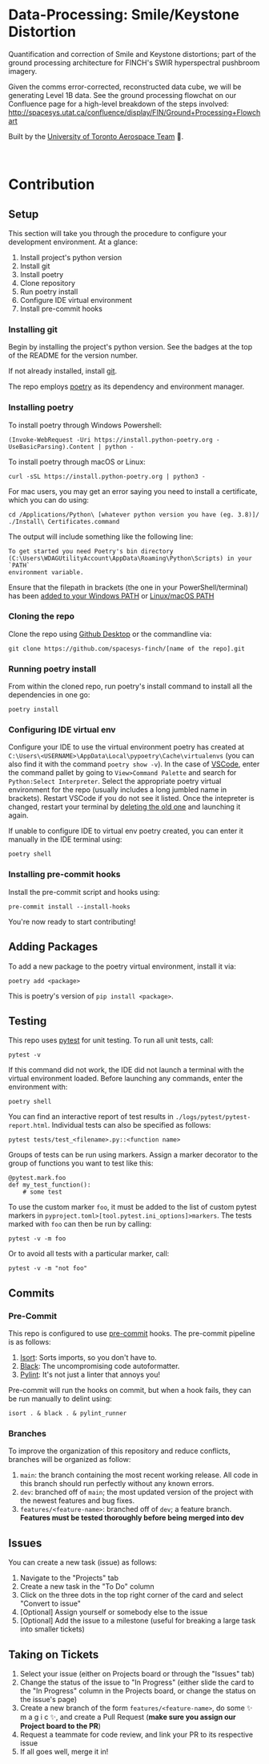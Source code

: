 # Data-Processing: Smile/Keystone Distortion

Quantification and correction of Smile and Keystone distortions; part of the ground processing architecture for FINCH's SWIR hyperspectral pushbroom imagery.

Given the comms error-corrected, reconstructed data cube, we will be generating Level 1B data. See the ground processing flowchat on our Confluence page for a high-level breakdown of the steps involved: http://spacesys.utat.ca/confluence/display/FIN/Ground+Processing+Flowchart

Built by the [University of Toronto Aerospace Team](https://www.utat.ca/space-systems) :milky_way:.

&nbsp;

# Contribution
## Setup
This section will take you through the procedure to configure your development environment. At a glance:
1. Install project's python version
2. Install git
3. Install poetry
4. Clone repository
5. Run poetry install
6. Configure IDE virtual environment
7. Install pre-commit hooks

### Installing git

Begin by installing the project's python version. See the badges at the top of the README for the version number.

If not already installed, install [git](https://git-scm.com/).

The repo employs [poetry](https://python-poetry.org/) as its dependency and environment manager.

### Installing poetry

To install poetry through Windows Powershell:
```
(Invoke-WebRequest -Uri https://install.python-poetry.org -UseBasicParsing).Content | python -
```
To install poetry through macOS or Linux:
```
curl -sSL https://install.python-poetry.org | python3 -
```
For mac users, you may get an error saying you need to install a certificate, which you can do using:
```
cd /Applications/Python\ [whatever python version you have (eg. 3.8)]/
./Install\ Certificates.command
```

The output will include something like the following line:

```
To get started you need Poetry's bin directory (C:\Users\WDAGUtilityAccount\AppData\Roaming\Python\Scripts) in your `PATH`
environment variable.
```
Ensure that the filepath in brackets (the one in your PowerShell/terminal) has been [added to your Windows PATH](https://helpdeskgeek.com/windows-10/add-windows-path-environment-variable/) or [Linux/macOS PATH](https://apple.stackexchange.com/a/358873)

### Cloning the repo

Clone the repo using [Github Desktop](https://desktop.github.com/) or the commandline via:

```
git clone https://github.com/spacesys-finch/[name of the repo].git
```

### Running poetry install

From within the cloned repo, run poetry's install command to install all the dependencies in one go:
```
poetry install
```
### Configuring IDE virtual env

Configure your IDE to use the virtual environment poetry has created at `C:\Users\<USERNAME>\AppData\Local\pypoetry\Cache\virtualenvs` (you can also find it with the command `poetry show -v`). In the case of [VSCode](https://code.visualstudio.com/), enter the command pallet by going to `View>Command Palette` and search for `Python:Select Interpreter`. Select the appropriate poetry virtual environment for the repo (usually includes a long jumbled name in brackets). Restart VSCode if you do not see it listed. Once the intepreter is changed, restart your terminal by [deleting the old one](https://code.visualstudio.com/docs/editor/integrated-terminal#_managing-terminals) and launching it again.

If unable to configure IDE to virtual env poetry created, you can enter it manually in the IDE terminal using:
```
poetry shell
```
### Installing pre-commit hooks

Install the pre-commit script and hooks using:
```
pre-commit install --install-hooks
```

You're now ready to start contributing!

## Adding Packages
To add a new package to the poetry virtual environment, install it via:
```
poetry add <package>
```
This is poetry's version of `pip install <package>`.

## Testing
This repo uses [pytest](https://docs.pytest.org/en/6.2.x/) for unit testing. To run all unit tests, call:

```
pytest -v
```

If this command did not work, the IDE did not launch a terminal with the virtual environment loaded. Before launching any commands, enter the environment with:

```
poetry shell
```

You can find an interactive report of test results in `./logs/pytest/pytest-report.html`. Individual tests can also be specified as follows:
```
pytest tests/test_<filename>.py::<function name>
```

Groups of tests can be run using markers. Assign a marker decorator to the group of functions you want to test like this:

```
@pytest.mark.foo
def my_test_function():
    # some test
```

To use the custom marker `foo`, it must be added to the list of custom pytest markers in `pyproject.toml>[tool.pytest.ini_options]>markers`. The tests marked with `foo` can then be run by calling:
```
pytest -v -m foo
```

Or to avoid all tests with a particular marker, call:
```
pytest -v -m "not foo"
```


## Commits
### Pre-Commit
This repo is configured to use [pre-commit](https://pre-commit.com/) hooks. The pre-commit pipeline is as follows:

1. [Isort](https://pycqa.github.io/isort/): Sorts imports, so you don't have to.
1. [Black](https://black.readthedocs.io/en/stable/): The uncompromising code autoformatter.
1. [Pylint](https://github.com/pycqa/pylint): It's not just a linter that annoys you!

Pre-commit will run the hooks on commit, but when a hook fails, they can be run manually to delint using:

```
isort . & black . & pylint_runner
```

### Branches
To improve the organization of this repository and reduce conflicts, branches will be organized as follow:
1. `main`: the branch containing the most recent working release. All code in this branch should run perfectly without any known errors.
1. `dev`: branched off of `main`; the most updated version of the project with the newest features and bug fixes.
1. `features/<feature-name>`: branched off of `dev`; a feature branch. **Features must be tested thoroughly before being merged into dev**

## Issues
You can create a new task (issue) as follows:
1. Navigate to the "Projects" tab
1. Create a new task in the "To Do" column
1. Click on the three dots in the top right corner of the card and select "Convert to issue"
1. \[Optional\] Assign yourself or somebody else to the issue
1. \[Optional\] Add the issue to a milestone (useful for breaking a large task into smaller tickets)

## Taking on Tickets
1. Select your issue (either on Projects board or through the "Issues" tab)
1. Change the status of the issue to "In Progress" (either slide the card to the "In Progress" column in the Projects board, or change the status on the issue's page)
1. Create a new branch of the form `features/<feature-name>`, do some ✨ m a g i c ✨, and create a Pull Request (**make sure you assign our Project board to the PR**)
1. Request a teammate for code review, and link your PR to its respective issue
1. If all goes well, merge it in!
